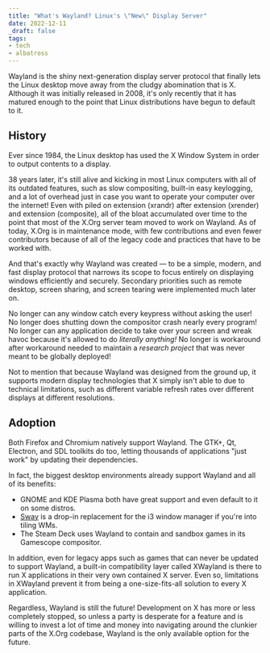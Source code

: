 ```yaml
---
title: "What's Wayland? Linux's \"New\" Display Server"
date: 2022-12-11
_draft: false
tags:
- tech
- albatross
---
```


Wayland is the shiny next-generation display server protocol that finally lets the Linux desktop move away from the cludgy abomination that is X. Although it was initially released in 2008, it's only recently that it has matured enough to the point that Linux distributions have begun to default to it.

<!-- more -->

## History

Ever since 1984, the Linux desktop has used the X Window System in order to output contents to a display.

38 years later, it's still alive and kicking in most Linux computers with all of its outdated features, such as slow compositing, built-in easy keylogging, and a lot of overhead just in case you want to operate your computer over the internet! Even with piled on extension (xrandr) after extension (xrender) and extension (composite), all of the bloat accumulated over time to the point that most of the X.Org server team moved to work on Wayland. As of today, X.Org is in maintenance mode, with few contributions and even fewer contributors because of all of the legacy code and practices that have to be worked with.

And that's exactly why Wayland was created — to be a simple, modern, and fast display protocol that narrows its scope to focus entirely on displaying windows efficiently and securely. Secondary priorities such as remote desktop, screen sharing, and screen tearing were implemented much later on.

No longer can any window catch every keypress without asking the user! No longer does shutting down the compositor crash nearly every program! No longer can any application decide to take over your screen and wreak havoc because it's allowed to do *literally anything!* No longer is workaround after workaround needed to maintain a *research project* that was never meant to be globally deployed!

Not to mention that because Wayland was designed from the ground up, it supports modern display technologies that X simply isn't able to due to technical limitations, such as different variable refresh rates over different displays at different resolutions.

## Adoption

Both Firefox and Chromium natively support Wayland. The GTK+, Qt, Electron, and SDL toolkits do too, letting thousands of applications "just work" by updating their dependencies.

In fact, the biggest desktop environments already support Wayland and all of its benefits:

- GNOME and KDE Plasma both have great support and even default to it on some distros.
- [Sway](https://swaywm.org) is a drop-in replacement for the i3 window manager if you're into tiling WMs.
- The Steam Deck uses Wayland to contain and sandbox games in its Gamescope compositor.

In addition, even for legacy apps such as games that can never be updated to support Wayland, a built-in compatibility layer called XWayland is there to run X applications in their very own contained X server. Even so, limitations in XWayland prevent it from being a one-size-fits-all solution to every X application.

Regardless, Wayland is still the future! Development on X has more or less completely stopped, so unless a party is desperate for a feature and is willing to invest a lot of time and money into navigating around the clunkier parts of the X.Org codebase, Wayland is the only available option for the future.
